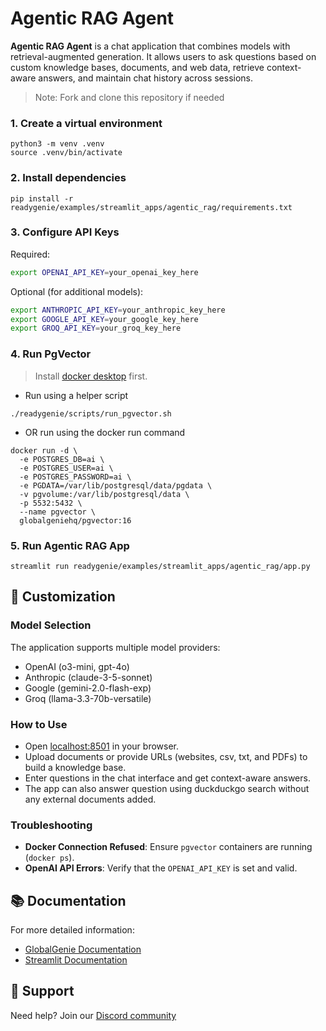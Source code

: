 # Agentic RAG Agent

**Agentic RAG Agent** is a chat application that combines models with retrieval-augmented generation.
It allows users to ask questions based on custom knowledge bases, documents, and web data, retrieve context-aware answers, and maintain chat history across sessions.

> Note: Fork and clone this repository if needed

### 1. Create a virtual environment

```shell
python3 -m venv .venv
source .venv/bin/activate
```

### 2. Install dependencies

```shell
pip install -r readygenie/examples/streamlit_apps/agentic_rag/requirements.txt
```

### 3. Configure API Keys

Required:
```bash
export OPENAI_API_KEY=your_openai_key_here
```

Optional (for additional models):
```bash
export ANTHROPIC_API_KEY=your_anthropic_key_here
export GOOGLE_API_KEY=your_google_key_here
export GROQ_API_KEY=your_groq_key_here
```

### 4. Run PgVector

> Install [docker desktop](https://docs.docker.com/desktop/install/mac-install/) first.

- Run using a helper script

```shell
./readygenie/scripts/run_pgvector.sh
```

- OR run using the docker run command

```shell
docker run -d \
  -e POSTGRES_DB=ai \
  -e POSTGRES_USER=ai \
  -e POSTGRES_PASSWORD=ai \
  -e PGDATA=/var/lib/postgresql/data/pgdata \
  -v pgvolume:/var/lib/postgresql/data \
  -p 5532:5432 \
  --name pgvector \
  globalgeniehq/pgvector:16
```

### 5. Run Agentic RAG App

```shell
streamlit run readygenie/examples/streamlit_apps/agentic_rag/app.py 
```

## 🔧 Customization

### Model Selection

The application supports multiple model providers:
- OpenAI (o3-mini, gpt-4o)
- Anthropic (claude-3-5-sonnet)
- Google (gemini-2.0-flash-exp)
- Groq (llama-3.3-70b-versatile)

### How to Use
- Open [localhost:8501](http://localhost:8501) in your browser.
- Upload documents or provide URLs (websites, csv, txt, and PDFs) to build a knowledge base.
- Enter questions in the chat interface and get context-aware answers.
- The app can also answer question using duckduckgo search without any external documents added.

### Troubleshooting
- **Docker Connection Refused**: Ensure `pgvector`  containers are running (`docker ps`).
- **OpenAI API Errors**: Verify that the `OPENAI_API_KEY` is set and valid.

## 📚 Documentation

For more detailed information:
- [GlobalGenie Documentation](https://docs.globalgenie.com)
- [Streamlit Documentation](https://docs.streamlit.io)

## 🤝 Support

Need help? Join our [Discord community](https://globalgenie.link/discord)



